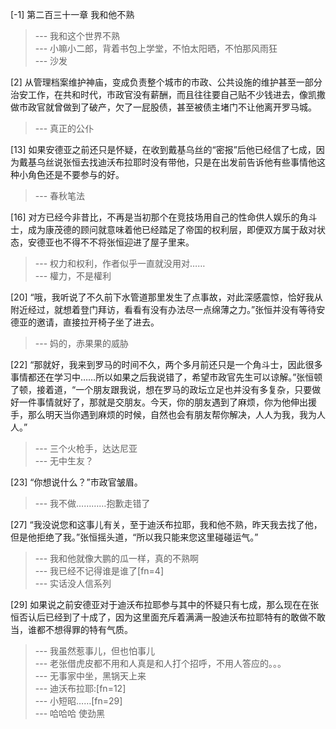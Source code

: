 
[-1] 第二百三十一章 我和他不熟
>--- 我和这个世界不熟<br>
>--- 小嘛小二郎，背着书包上学堂，不怕太阳晒，不怕那风雨狂<br>
>--- 沙发<br>

[2] 从管理档案维护神庙，变成负责整个城市的市政、公共设施的维护甚至一部分治安工作，在共和时代，市政官没有薪酬，而且往往要自己贴不少钱进去，像凯撒做市政官就曾做到了破产，欠了一屁股债，甚至被债主堵门不让他离开罗马城。
>--- 真正的公仆<br>

[13] 如果安德亚之前还只是怀疑，在收到戴基乌丝的“密报”后他已经信了七成，因为戴基乌丝说张恒去找迪沃布拉耶时没有带他，只是在出发前告诉他有些事情他这种小角色还是不要参与的好。
>--- 春秋笔法<br>

[16] 对方已经今非昔比，不再是当初那个在竞技场用自己的性命供人娱乐的角斗士，成为康茂德的顾问就意味着他已经踏足了帝国的权利层，即便双方属于敌对状态，安德亚也不得不不将张恒迎进了屋子里来。
>--- 权力和权利，作者似乎一直就没用对……<br>
>--- 權力，不是權利<br>

[20] “哦，我听说了不久前下水管道那里发生了点事故，对此深感震惊，恰好我从附近经过，就想着登门拜访，看看有没有办法尽一点绵薄之力。”张恒并没有等待安德亚的邀请，直接拉开椅子坐了进去。
>--- 妈的，赤果果的威胁<br>

[22] “那就好，我来到罗马的时间不久，两个多月前还只是一个角斗士，因此很多事情都还在学习中……所以如果之后我说错了，希望市政官先生可以谅解。”张恒顿了顿，接着道，“一个朋友跟我说，想在罗马的政坛立足也并没有多复杂，只要做好一件事情就好了，那就是交朋友。今天，你的朋友遇到了麻烦，你为他伸出援手，那么明天当你遇到麻烦的时候，自然也会有朋友帮你解决，人人为我，我为人人。”
>--- 三个火枪手，达达尼亚<br>
>--- 无中生友？<br>

[23] “你想说什么？”市政官皱眉。
>--- 我不做…………抱歉走错了<br>

[27] “我没说您和这事儿有关，至于迪沃布拉耶，我和他不熟，昨天我去找了他，但是他拒绝了我。”张恒摇头道，“所以我只能来您这里碰碰运气。”
>--- 我和他就像大鹏的瓜一样，真的不熟啊<br>
>--- 我已经不记得谁是谁了[fn=4]<br>
>--- 实话没人信系列<br>

[29] 如果说之前安德亚对于迪沃布拉耶参与其中的怀疑只有七成，那么现在在张恒否认后已经到了十成了，因为这里面充斥着满满一股迪沃布拉耶特有的敢做不敢当，谁都不想得罪的特有气质。
>--- 我虽然惹事儿，但也怕事儿<br>
>--- 老张借虎皮都不用和人真是和人打个招呼，不用人答应的。。。<br>
>--- 无事家中坐，黑锅天上来<br>
>--- 迪沃布拉耶:[fn=12]<br>
>--- 小短昭……[fn=29]<br>
>--- 哈哈哈  使劲黑<br>
